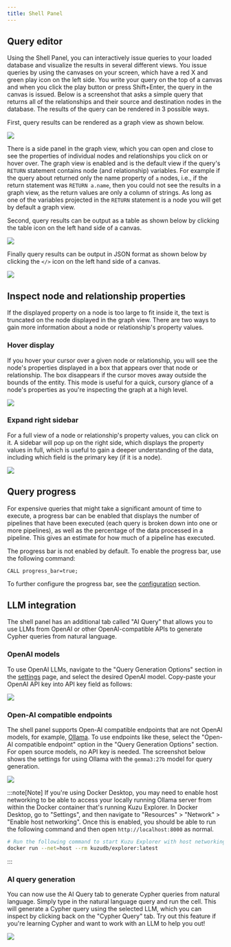 ```yaml
---
title: Shell Panel
---
```


## Query editor

Using the Shell Panel, you can interactively issue queries to your loaded database
and visualize the results in several different views. You issue queries by using
the canvases on your screen, which have a red X and green play icon on the left side.
You write your query on the top of a canvas and when you click the play button or press Shift+Enter,
the query in the canvas is issued.
Below is a screenshot that asks a simple query that returns all of the relationships
and their source and destination nodes in the database. The results of the query can
be rendered in 3 possible ways.

First, query results can be rendered as a graph view as shown below.

<img src="/img/visualization/query-result-graph-view.png" />

There is a side panel in the graph view, which you can open and close to see the properties of
individual nodes and relationships you click on or hover over. The graph view is enabled
and is the default view if the query's `RETURN` statement contains node (and relationship) variables.
For example if the query about returned only the name property of `a` nodes, i.e.,
if the return statement was `RETURN a.name`, then you could not see the results in a graph view,
as the return values are only a column of strings. As long as one of the variables projected
in the `RETURN` statement is a node you will get by default a graph view.

Second, query results can be output as a table as shown below by clicking the table icon on the left hand
side of a canvas.

<img src="/img/visualization/query-result-table-view.png" />

Finally query results can be output in JSON format as shown below by clicking the `</>` icon on the
left hand side of a canvas.

<img src="/img/visualization/query-result-json-view.png" />

## Inspect node and relationship properties

If the displayed property on a node is too large to fit inside it, the text is truncated on the node
displayed in the graph view. There are two ways to gain more information about a node or relationship's
property values.

### Hover display

If you hover your cursor over a given node or relationship, you will see the node's properties displayed
in a box that appears over that node or relationship. The box disappears if the cursor moves away outside
the bounds of the entity. This mode is useful for a quick, cursory glance of a node's properties as
you're inspecting the graph at a high level.

<img src="/img/visualization/expand-hover-view.png" />

### Expand right sidebar

For a full view of a node or relationship's property values, you can click on it. A sidebar will pop up on
the right side, which displays the property values in full, which is useful to gain a deeper understanding
of the data, including which field is the primary key (if it is a node).

<img src="/img/visualization/expand-sidebar.png" />

## Query progress

For expensive queries that might take a significant amount of time to execute, a progress bar can be enabled that displays
the number of pipelines that have been executed (each query is broken down into one or more pipelines), 
as well as the percentage of the data processed in a pipeline. This gives an estimate for how much of a pipeline
has executed.

The progress bar is not enabled by default. To enable the progress bar, use the following command:

```cypher
CALL progress_bar=true;
```

To further configure the progress bar, see the [configuration](/cypher/configuration) section.

## LLM integration

The shell panel has an additional tab called "AI Query" that allows you to use LLMs from OpenAI or other OpenAI-compatible
APIs to generate Cypher queries from natural language.

### OpenAI models

To use OpenAI LLMs, navigate to the "Query Generation Options" section in the [settings](/cypher/visualization/kuzu-explorer/settings-panel) page,
and select the desired OpenAI model. Copy-paste your OpenAI API key into API key field as follows:

<img src="/img/visualization/ai-query-2.png" />

### Open-AI compatible endpoints

The shell panel supports Open-AI compatible endpoints that are not OpenAI models, for example, [Ollama](https://ollama.com/).
To use endpoints like these, select the "Open-AI compatible endpoint" option in the "Query Generation Options" section.
For open source models, no API key is needed. The screenshot below shows the settings for using Ollama with the `gemma3:27b` model
for query generation.

<img src="/img/visualization/ai-query-1.png" />

:::note[Note]
If you're using Docker Desktop, you may need to enable host networking to be able to access your locally running Ollama server
from within the Docker container that's running Kuzu Explorer. In Docker Desktop, go to "Settings", and then navigate to "Resources" > "Network" > "Enable host networking".
Once this is enabled, you should be able to run the following command and then open `http://localhost:8000` as normal.
```bash
# Run the following command to start Kuzu Explorer with host networking enabled
docker run --net=host --rm kuzudb/explorer:latest
```
:::

### AI query generation

You can now use the AI Query tab to generate Cypher queries from natural language. Simply type in the natural language query and
run the cell. This will generate a Cypher query using the selected LLM, which you can inspect by clicking back on the "Cypher Query" tab.
Try out this feature if you're learning Cypher and want to work with an LLM to help you out!

<img src="/img/visualization/ai-query-3.gif" />